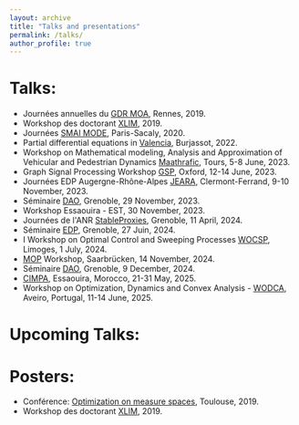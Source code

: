 ```yaml
---
layout: archive
title: "Talks and presentations"
permalink: /talks/
author_profile: true
---
```


Talks:
=====
* Journées annuelles du [GDR MOA](https://gdrmoa.math.cnrs.fr/activites/journees-annuelles-2019-gdr-moa/), Rennes, 2019.
* Workshop des doctorant [XLIM](https://www.xlim.fr), 2019.
* Journées [SMAI MODE](https://smai-mode2020.inria.fr/), Paris-Sacaly, 2020.
* Partial differential equations in [Valencia](https://edpnol.blogs.uv.es), Burjassot, 2022.
* Workshop on Mathematical modeling, Analysis and Approximation of Vehicular and Pedestrian Dynamics [Maathrafic](https://www.idpoisson.fr/workshop-maathrafic/), Tours, 5-8 June, 2023.
* Graph Signal Processing Workshop [GSP](https://gspworkshop.org/), Oxford, 12-14 June, 2023.
* Journées EDP Augergne-Rhône-Alpes [JEARA](https://indico.math.cnrs.fr/event/10016/), Clermont-Ferrand, 9-10 November, 2023.
* Séminaire [DAO](https://sites.google.com/view/gorgeous-optim/program), Grenoble, 29 November, 2023.
* Workshop Essaouira - EST, 30 November, 2023.
* Journées de l'ANR [StableProxies](https://projet.liris.cnrs.fr/stableproxies/#about), Grenoble, 11 April, 2024.
* Séminaire [EDP](https://edp-ljk.imag.fr/), Grenoble, 27 Juin, 2024.
* I Workshop on Optimal Control and Sweeping Processes [WOCSP](https://indico.math.cnrs.fr/event/12200/page/853-overview), Limoges, 1 July, 2024.
* [MOP](https://www.mop.uni-saarland.de/index.shtml) Workshop, Saarbrücken, 14 November, 2024.
* Séminaire [DAO](https://sites.google.com/view/gorgeous-optim/program), Grenoble, 9 December, 2024.
* [CIMPA](https://cimpa.este.ovh/), Essaouira, Morocco, 21-31 May, 2025.
* Workshop on Optimization, Dynamics and Convex Analysis - [WODCA](https://sites.google.com/view/wodca2025/home), Aveiro, Portugal, 11-14 June, 2025.
  
Upcoming Talks:
===============



Posters:
======

* Conférence: [Optimization on measure spaces](https://perso.math.univ-toulouse.fr/oms/conference-optimization-on-measures-spaces/), Toulouse, 2019.
* Workshop des doctorant [XLIM](https://www.xlim.fr), 2019.
